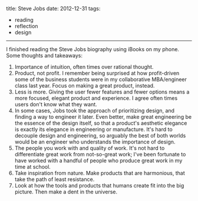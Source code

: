 title: Steve Jobs
date: 2012-12-31
tags:
- reading
- reflection
- design
---

I finished reading the Steve Jobs biography using iBooks on my phone. Some thoughts and takeaways:

1. Importance of intuition, often times over rational thought.
2. Product, not profit. I remember being surprised at how profit-driven some of the business students were in my collaborative MBA/engineer class last year. Focus on making a great product, instead.
3. Less is more. Giving the user fewer features and fewer options means a more focused, elegant product and experience. I agree often times users don't know what they want.
4. In some cases, Jobs took the approach of prioritizing design, and finding a way to engineer it later. Even better, make great engineering be the essence of the design itself, so that a product's aesthetic elegance is exactly its elegance in engineering or manufacture. It's hard to decouple design and engineering, so arguably the best of both worlds would be an engineer who understands the importance of design.
5. The people you work with and quality of work. It's not hard to differentiate great work from not-so-great work; I've been fortunate to have worked with a handful of people who produce great work in my time at school.
6. Take inspiration from nature. Make products that are harmonious, that take the path of least resistance.
7. Look at how the tools and products that humans create fit into the big picture. Then make a dent in the universe.
